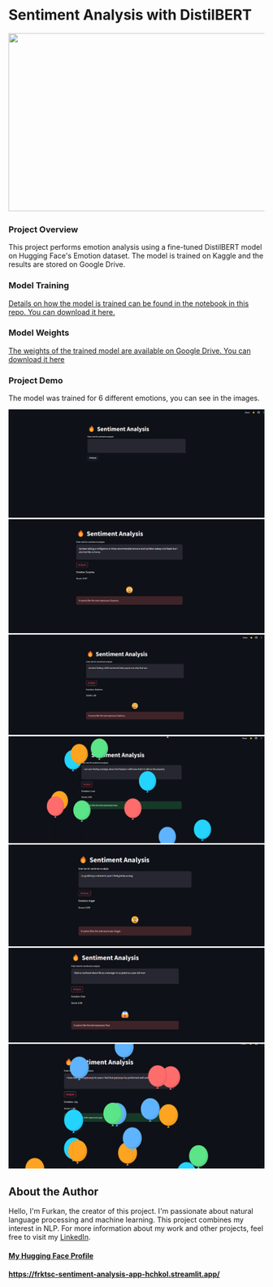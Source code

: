 # Sentiment Analysis with DistilBERT

<img src="https://miro.medium.com/v2/resize:fit:689/1*jHzNpL-KagnaHUSHzPTPkA.jpeg" width="700" height="350">

### Project Overview

This project performs emotion analysis using a fine-tuned DistilBERT model on Hugging Face's Emotion dataset. The model is trained on Kaggle and the results are stored on Google Drive.

### Model Training
[Details on how the model is trained can be found in the  notebook in this repo. You can download it here.](https://github.com/frktsc/sentiment-analysis/blob/main/sentiment-analysis-with-distilbert-model-training.ipynb)

### Model Weights
[The weights of the trained model are available on Google Drive. You can download it here](https://drive.google.com/drive/folders/1-jwmwj2C7HHxMbE1ZsmKpXWPJv94Anoi?usp=sharing) 

### Project Demo
The model was trained for 6 different emotions, you can see in the images.

![projefoto](https://github.com/frktsc/sentiment-analysis/blob/main/Screenshot%202024-01-17%20205032.png?raw=true)
![projefoto](https://github.com/frktsc/sentiment-analysis/blob/main/Screenshot%202024-01-17%20205131.png?raw=true)
![projefoto](https://github.com/frktsc/sentiment-analysis/blob/main/Screenshot%202024-01-17%20205150.png?raw=true)
![projefoto](https://github.com/frktsc/sentiment-analysis/blob/main/Screenshot%202024-01-17%20205209.png?raw=true)
![projefoto](https://github.com/frktsc/sentiment-analysis/blob/main/Screenshot%202024-01-17%20205225.png?raw=true)
![projefoto](https://github.com/frktsc/sentiment-analysis/blob/main/Screenshot%202024-01-17%20205242.png?raw=true)
![projefoto](https://github.com/frktsc/sentiment-analysis/blob/main/Screenshot%202024-01-17%20205255.png?raw=true)

## About the Author

Hello, I'm Furkan, the creator of this project. I'm passionate about natural language processing and machine learning. This project combines my interest in NLP.  For more information about my work and other projects, feel free to visit my [LinkedIn](https://www.linkedin.com/in/furkan-tasci-85199119a/).

#### [My Hugging Face Profile](https://huggingface.co/frktsc)


#### https://frktsc-sentiment-analysis-app-hchkol.streamlit.app/
